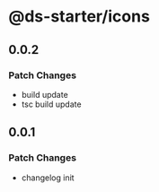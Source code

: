 # @ds-starter/icons

## 0.0.2

### Patch Changes

- build update
- tsc build update

## 0.0.1

### Patch Changes

- changelog init
